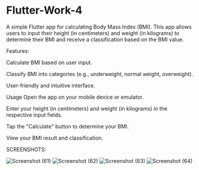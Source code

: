 # Flutter-Work-4
A simple Flutter app for calculating Body Mass Index (BMI). This app allows users to input their height (in centimeters) and weight (in kilograms) to determine their BMI and receive a classification based on the BMI value.

Features:


Calculate BMI based on user input.

Classify BMI into categories (e.g., underweight, normal weight, overweight).

User-friendly and intuitive interface.



Usage
Open the app on your mobile device or emulator.

Enter your height (in centimeters) and weight (in kilograms) in the respective input fields.

Tap the "Calculate" button to determine your BMI.

View your BMI result and classification.  



SCREENSHOTS:

![Screenshot (61)](https://github.com/samolubukun/Flutter-Work-4/assets/137217836/2c86050b-0eb2-48dc-b3bd-bc20ed8ff9e6)
![Screenshot (62)](https://github.com/samolubukun/Flutter-Work-4/assets/137217836/d023f791-4283-4d73-a90d-f5018a1ca81f)
![Screenshot (63)](https://github.com/samolubukun/Flutter-Work-4/assets/137217836/c208df8f-75b2-4a5a-aab3-00a09e5fe0d9)
![Screenshot (64)](https://github.com/samolubukun/Flutter-Work-4/assets/137217836/5b09727a-743c-498e-8e8c-1a497f68b5d1)

